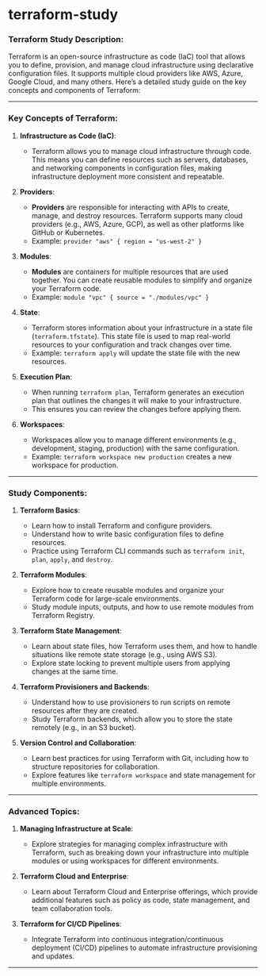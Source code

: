 # terraform-study
### Terraform Study Description:

Terraform is an open-source infrastructure as code (IaC) tool that allows you to define, provision, and manage cloud infrastructure using declarative configuration files. It supports multiple cloud providers like AWS, Azure, Google Cloud, and many others. Here’s a detailed study guide on the key concepts and components of Terraform:

---

### Key Concepts of Terraform:

1. **Infrastructure as Code (IaC)**:
   - Terraform allows you to manage cloud infrastructure through code. This means you can define resources such as servers, databases, and networking components in configuration files, making infrastructure deployment more consistent and repeatable.

2. **Providers**:
   - **Providers** are responsible for interacting with APIs to create, manage, and destroy resources. Terraform supports many cloud providers (e.g., AWS, Azure, GCP), as well as other platforms like GitHub or Kubernetes.
   - Example: `provider "aws" { region = "us-west-2" }`

3. **Modules**:
   - **Modules** are containers for multiple resources that are used together. You can create reusable modules to simplify and organize your Terraform code.
   - Example: `module "vpc" { source = "./modules/vpc" }`

4. **State**:
   - Terraform stores information about your infrastructure in a state file (`terraform.tfstate`). This state file is used to map real-world resources to your configuration and track changes over time.
   - Example: `terraform apply` will update the state file with the new resources.

5. **Execution Plan**:
   - When running `terraform plan`, Terraform generates an execution plan that outlines the changes it will make to your infrastructure.
   - This ensures you can review the changes before applying them.

6. **Workspaces**:
   - Workspaces allow you to manage different environments (e.g., development, staging, production) with the same configuration.
   - Example: `terraform workspace new production` creates a new workspace for production.

---

### Study Components:

1. **Terraform Basics**:
   - Learn how to install Terraform and configure providers.
   - Understand how to write basic configuration files to define resources.
   - Practice using Terraform CLI commands such as `terraform init`, `plan`, `apply`, and `destroy`.

2. **Terraform Modules**:
   - Explore how to create reusable modules and organize your Terraform code for large-scale environments.
   - Study module inputs, outputs, and how to use remote modules from Terraform Registry.

3. **Terraform State Management**:
   - Learn about state files, how Terraform uses them, and how to handle situations like remote state storage (e.g., using AWS S3).
   - Explore state locking to prevent multiple users from applying changes at the same time.

4. **Terraform Provisioners and Backends**:
   - Understand how to use provisioners to run scripts on remote resources after they are created.
   - Study Terraform backends, which allow you to store the state remotely (e.g., in an S3 bucket).

5. **Version Control and Collaboration**:
   - Learn best practices for using Terraform with Git, including how to structure repositories for collaboration.
   - Explore features like `terraform workspace` and state management for multiple environments.

---

### Advanced Topics:

1. **Managing Infrastructure at Scale**:
   - Explore strategies for managing complex infrastructure with Terraform, such as breaking down your infrastructure into multiple modules or using workspaces for different environments.
   
2. **Terraform Cloud and Enterprise**:
   - Learn about Terraform Cloud and Enterprise offerings, which provide additional features such as policy as code, state management, and team collaboration tools.

3. **Terraform for CI/CD Pipelines**:
   - Integrate Terraform into continuous integration/continuous deployment (CI/CD) pipelines to automate infrastructure provisioning and updates.

---




